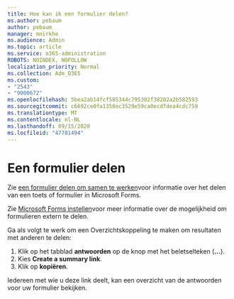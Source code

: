 ```yaml
---
title: Hoe kan ik een formulier delen?
ms.author: pebaum
author: pebaum
manager: mnirkhe
ms.audience: Admin
ms.topic: article
ms.service: o365-administration
ROBOTS: NOINDEX, NOFOLLOW
localization_priority: Normal
ms.collection: Adm_O365
ms.custom:
- "2543"
- "9000672"
ms.openlocfilehash: 5bea2ab14fcf585344c795302f38202a2b582593
ms.sourcegitcommit: c6692ce0fa1358ec3529e59ca0ecdfdea4cdc759
ms.translationtype: MT
ms.contentlocale: nl-NL
ms.lasthandoff: 09/15/2020
ms.locfileid: "47781494"
---
```

# <a name="share-a-form"></a>Een formulier delen

Zie [een formulier delen om samen te werken](https://support.office.com/article/Share-a-form-to-collaborate-d5bb5cf0-8401-4c15-bb8c-8e108cd7e69b)voor informatie over het delen van een toets of formulier in Microsoft Forms.

Zie [Microsoft Forms instellen](https://support.office.com/article/set-up-microsoft-forms-cc52287a-4550-464d-9a1b-457bf9df2240)voor meer informatie over de mogelijkheid om formulieren extern te delen. 

Ga als volgt te werk om een Overzichtskoppeling te maken om resultaten met anderen te delen:

1. Klik op het tabblad **antwoorden** op de knop met het beletselteken (**...**).
3. Kies **Create a summary link**.
4. Klik op **kopiëren**.

Iedereen met wie u deze link deelt, kan een overzicht van de antwoorden voor uw formulier bekijken.